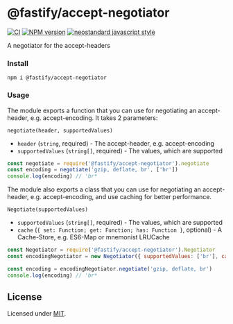 # @fastify/accept-negotiator


[![CI](https://github.com/fastify/accept-negotiator/actions/workflows/ci.yml/badge.svg?branch=master)](https://github.com/fastify/accept-negotiator/actions/workflows/ci.yml)
[![NPM version](https://img.shields.io/npm/v/@fastify/accept-negotiator.svg?style=flat)](https://www.npmjs.com/package/@fastify/accept-negotiator)
[![neostandard javascript style](https://img.shields.io/badge/code_style-neostandard-brightgreen?style=flat)](https://github.com/neostandard/neostandard)

A negotiator for the accept-headers

### Install
```
npm i @fastify/accept-negotiator
```

### Usage

The module exports a function that you can use for negotiating an accept-header, e.g. accept-encoding. It takes 2 parameters:

```
negotiate(header, supportedValues)
```

- `header` (`string`, required) - The accept-header, e.g. accept-encoding
- `supportedValues` (`string[]`, required) - The values, which are supported

```js
const negotiate = require('@fastify/accept-negotiator').negotiate
const encoding = negotiate('gzip, deflate, br', ['br'])
console.log(encoding) // 'br*
```

The module also exports a class that you can use for negotiating an accept-header, e.g. accept-encoding, and use caching for better performance.


```
Negotiate(supportedValues)
```

- `supportedValues` (`string[]`, required) - The values, which are supported
- `cache` (`{ set: Function; get: Function; has: Function }`, optional) - A Cache-Store, e.g. ES6-Map or mnemonist LRUCache

```js
const Negotiator = require('@fastify/accept-negotiator').Negotiator
const encodingNegotiator = new Negotiator({ supportedValues: ['br'], cache: new Map() })

const encoding = encodingNegotiator.negotiate('gzip, deflate, br')
console.log(encoding) // 'br*
```

## License

Licensed under [MIT](./LICENSE).
